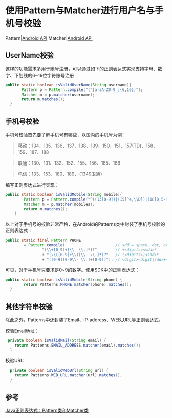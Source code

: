 # 使用Pattern与Matcher进行用户名与手机号校验

Pattern|[Android API](https://developer.android.com/reference/java/util/regex/Pattern.html)
Matcher|[Android API](https://developer.android.com/reference/java/util/regex/Matcher.html)
## UserName校验
这样的功能需求多用于账号注册，可以通过如下的正则表达式实现支持字母、数字、下划线的6~16位字符账号注册
```java
public static boolean isValidUserName(String username){
       Pattern p = Pattern.compile("(^[a-zA-Z0-9_]{6,16})");
       Matcher m = p.matcher(username);
       return m.matches();
  }
```
## 手机号校验
手机号校验首先要了解手机号有哪些，以国内的手机号为例：
> 移动：134、135、136、137、138、139、150、151、157(TD)、158、159、187、188

> 联通：130、131、132、152、155、156、185、186

> 电信：133、153、180、189、（1349卫通）

编写正则表达式进行实现：
```java
public static boolean isValidMobile(String mobile){
        Pattern p = Pattern.compile("^((13[0-9])|(15[^4,\\D])|(18[0,5-9]))\\d{8}$");
        Matcher m = p.matcher(mobiles);
        return m.matches();
    }
```
以上对于手机号的校验非常严格，在Android的Patterns类中封装了手机号校验的正则表达式：
```java
public static final Pattern PHONE
        = Pattern.compile(                      // sdd = space, dot, or dash
                "(\\+[0-9]+[\\- \\.]*)?"        // +<digits><sdd>*
                + "(\\([0-9]+\\)[\\- \\.]*)?"   // (<digits>)<sdd>*
                + "([0-9][0-9\\- \\.]+[0-9])"); // <digit><digit|sdd>+<digit>
```
可见，对于手机号只要求是0~9的数字。使用SDK中的正则表达式：
```java
public static boolean isValidMobile(String phone) {
        return Patterns.PHONE.matcher(phone).matches();
  }
```
## 其他字符串校验
除此之外，Patterns中还封装了Email、IP-address、WEB_URL等正则表达式。

校验Email地址：
```java
 private boolean isValidMail(String email) {
    return Patterns.EMAIL_ADDRESS.matcher(email).matches();
  }
```
校验URL:
```java
  private boolean isValidWebUrl(String url) {
    return Patterns.WEB_URL.matcher(url).matches();
  }
```
## 参考
[Java正则表达式：Pattern类和Matcher类](http://www.cnblogs.com/lonelysharer/archive/2012/03/08/2384773.html)

